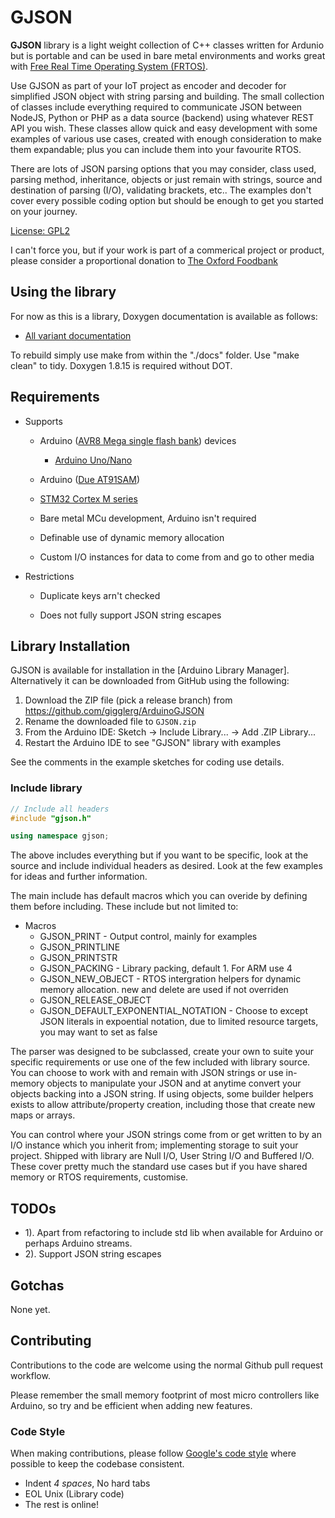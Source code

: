 # GJSON

**GJSON** library is a light weight collection of C++ classes written for Ardunio but is portable and can be used in bare metal environments and works great with [Free Real Time Operating System (FRTOS)](https://www.freertos.org/).

Use GJSON as part of your IoT project as encoder and decoder for simplified JSON object with string parsing and building.  The small collection of classes include everything required to communicate 
JSON between NodeJS, Python or PHP as a data source (backend) using whatever REST API you wish.  These classes allow quick and easy development with some examples of various use cases, created with enough consideration to make them expandable; 
plus you can include them into your favourite RTOS.

There are lots of JSON parsing options that you may consider, class used, parsing method, inheritance, objects or just remain with strings, source and destination of parsing (I/O), validating brackets, etc..  The examples don't cover every possible coding 
option but should be enough to get you started on your journey.

[License: GPL2](https://www.gnu.org/licenses/old-licenses/gpl-2.0.en.html)

I can't force you, but if your work is part of a commerical project or product, please consider a proportional donation to [The Oxford Foodbank](http://oxfordfoodbank.org/support-us/make-a-donation/)


## Using the library

For now as this is a library, Doxygen documentation is available as follows:

* [All variant documentation](https://gigglerg.github.io/ArduinoGJSON/release_100/avr8_html/index.htm)

To rebuild simply use make from within the "./docs" folder.  Use "make clean" to tidy.  Doxygen 1.8.15 is required without DOT.


## Requirements

* Supports
  * Arduino ([AVR8 Mega single flash bank](http://ww1.microchip.com/downloads/en/DeviceDoc/Atmel-7810-Automotive-Microcontrollers-ATmega328P_Datasheet.pdf)) devices
    * [Arduino Uno/Nano](https://store.arduino.cc/arduino-uno-rev3)

  * Arduino ([Due AT91SAM](https://store.arduino.cc/due))
    
  * [STM32 Cortex M series](https://www.st.com/en/microcontrollers-microprocessors/stm32-32-bit-arm-cortex-mcus.html)

  * Bare metal MCu development, Arduino isn't required
  
  * Definable use of dynamic memory allocation

  * Custom I/O instances for data to come from and go to other media

* Restrictions

  * Duplicate keys arn't checked

  * Does not fully support JSON string escapes


## Library Installation

GJSON is available for installation in the [Arduino Library Manager].  Alternatively it can be downloaded from GitHub using the following:

1. Download the ZIP file (pick a release branch) from https://github.com/gigglerg/ArduinoGJSON
2. Rename the downloaded file to `GJSON.zip`
3. From the Arduino IDE: Sketch -> Include Library... -> Add .ZIP Library...
4. Restart the Arduino IDE to see "GJSON" library with examples

See the comments in the example sketches for coding use details.


### Include library

```cpp
// Include all headers
#include "gjson.h"

using namespace gjson;
```

The above includes everything but if you want to be specific, look at the source and include individual headers as desired.  Look at the few examples for ideas and further information.

The main include has default macros which you can overide by defining them before including.  These include but not limited to:

* Macros
  * GJSON_PRINT - Output control, mainly for examples
  * GJSON_PRINTLINE
  * GJSON_PRINTSTR
  * GJSON_PACKING - Library packing, default 1.  For ARM use 4
  * GJSON_NEW_OBJECT - RTOS intergration helpers for dynamic memory allocation.  new and delete are used if not overriden
  * GJSON_RELEASE_OBJECT
  * GJSON_DEFAULT_EXPONENTIAL_NOTATION - Choose to except JSON literals in expoential notation, due to limited resource targets, you may want to set as false

The parser was designed to be subclassed, create your own to suite your specific requirements or use one of the few included with library source.   You can choose to work with and remain with 
JSON strings or use in-memory objects to manipulate your JSON and at anytime convert your objects backing into a JSON string.  If using objects, some builder helpers exists to allow attribute/property 
creation, including those that create new maps or arrays.

You can control where your JSON strings come from or get written to by an I/O instance which you inherit from; implementing storage to suit your project.  Shipped with library are Null I/O, 
User String I/O and Buffered I/O.  These cover pretty much the standard use cases but if you have shared memory or RTOS requirements, customise.


## TODOs

* 1).
Apart from refactoring to include std lib when available for Arduino or perhaps Arduino streams.
* 2).
Support JSON string escapes


## Gotchas

None yet.


## Contributing

Contributions to the code are welcome using the normal Github pull request workflow.

Please remember the small memory footprint of most micro controllers like Arduino, so try and be efficient when adding new features.


### Code Style

When making contributions, please follow [Google's code style](https://google.github.io/styleguide/cppguide.html) where possible to keep the codebase consistent.

* Indent *4 spaces*, No hard tabs
* EOL Unix (Library code)
* The rest is online!
